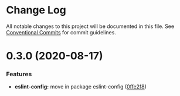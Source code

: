 # Change Log

All notable changes to this project will be documented in this file.
See [Conventional Commits](https://conventionalcommits.org) for commit guidelines.

# 0.3.0 (2020-08-17)


### Features

* **eslint-config:** move in package eslint-config ([0ffe2f8](https://gitlab.partners.sigfox.com/sigfox/eslint-config-sigfox/commit/0ffe2f8))

